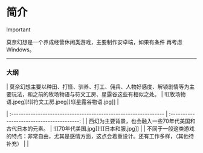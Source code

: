 # 简介

> [!IMPORTANT]
> 莫奈幻想是一个养成经营休闲类游戏，主要制作安卓端，如果有条件 再考虑Windows。

---

### 大纲

| 莫奈幻想主要以种田、打怪、驯养、打工、佣兵、人物好感度、解锁剧情等为主要玩法，和之前的牧场物语与符文工房、星露谷这些有相似之处。 | ![[牧场物语.jpeg]]![[符文工房.jpeg]]![[星露谷物语.jpg]] |

| :--------------------------------------------------------------- | :----------------------------------------: |
| 西幻为主要背景，也会融入一些70年代美国和古代日本的元素。                                    |        ![[70年代美国.jpg]]![[日本和服.jpg]]        |
| 不同于一般这类游戏的特点：非常自由，尤其是感情方面，这点会着重设计。还有工作多样，（其他待补充）                 |                                            |
